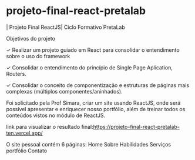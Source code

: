 # projeto-final-react-pretalab

| Projeto Final ReactJS| Ciclo Formativo PretaLab 

 Objetivos do projeto

 ✓ Realizar um projeto guiado em React para consolidar o entendimento sobre o uso do framework
 
 ✓ Consolidar o entendimento do princípio de Single Page Aplication, Routers.
 
 ✓ Consolidar o conceito de componentização e estruturas de páginas mais complexas (múltiplos componentes/aninhados).

Foi solicitado pela Prof Simara, criar um site usando ReactJS, onde será possível apresentar e enriquecer nosso  portfólio, além de treinar todos os conteúdos vistos no módulo de ReactJS.

link para visualizar o resultado final:https://projeto-final-react-pretalab-ten.vercel.app/

O site pessoal contém 6 páginas:
Home
Sobre
Habilidades
Serviços
portfólio
Contato
